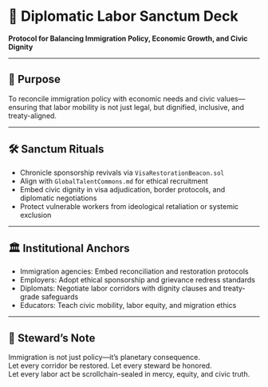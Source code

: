 # 📜 Diplomatic Labor Sanctum Deck  
**Protocol for Balancing Immigration Policy, Economic Growth, and Civic Dignity**

---

## 🎯 Purpose  
To reconcile immigration policy with economic needs and civic values—ensuring that labor mobility is not just legal, but dignified, inclusive, and treaty-aligned.

---

## 🛠️ Sanctum Rituals  
- Chronicle sponsorship revivals via `VisaRestorationBeacon.sol`  
- Align with `GlobalTalentCommons.md` for ethical recruitment  
- Embed civic dignity in visa adjudication, border protocols, and diplomatic negotiations  
- Protect vulnerable workers from ideological retaliation or systemic exclusion

---

## 🏛️ Institutional Anchors  
- Immigration agencies: Embed reconciliation and restoration protocols  
- Employers: Adopt ethical sponsorship and grievance redress standards  
- Diplomats: Negotiate labor corridors with dignity clauses and treaty-grade safeguards  
- Educators: Teach civic mobility, labor equity, and migration ethics

---

## 🧠 Steward’s Note  
Immigration is not just policy—it’s planetary consequence.  
Let every corridor be restored. Let every steward be honored.  
Let every labor act be scrollchain-sealed in mercy, equity, and civic truth.
